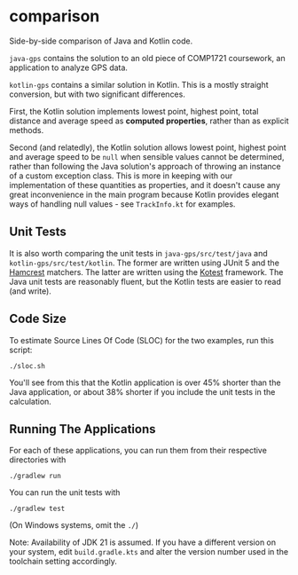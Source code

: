 # comparison

Side-by-side comparison of Java and Kotlin code.

`java-gps` contains the solution to an old piece of COMP1721 coursework,
an application to analyze GPS data.

`kotlin-gps` contains a similar solution in Kotlin. This is a mostly straight
conversion, but with two significant differences.

First, the Kotlin solution implements lowest point, highest point, total
distance and average speed as **computed properties**, rather than as explicit
methods.

Second (and relatedly), the Kotlin solution allows lowest point, highest
point and average speed to be `null` when sensible values cannot be
determined, rather than following the Java solution's approach of throwing
an instance of a custom exception class. This is more in keeping with our
implementation of these quantities as properties, and it doesn't cause
any great inconvenience in the main program because Kotlin provides
elegant ways of handling null values - see `TrackInfo.kt` for examples.

## Unit Tests

It is also worth comparing the unit tests in `java-gps/src/test/java` and
`kotlin-gps/src/test/kotlin`. The former are written using JUnit 5 and
the [Hamcrest][ham] matchers. The latter are written using the [Kotest][ko]
framework. The Java unit tests are reasonably fluent, but the Kotlin tests
are easier to read (and write).

## Code Size

To estimate Source Lines Of Code (SLOC) for the two examples, run this
script:

    ./sloc.sh

You'll see from this that the Kotlin application is over 45% shorter than
the Java application, or about 38% shorter if you include the unit tests
in the calculation.

## Running The Applications

For each of these applications, you can run them from their respective
directories with

    ./gradlew run

You can run the unit tests with

    ./gradlew test

(On Windows systems, omit the `./`)

Note: Availability of JDK 21 is assumed. If you have a different version
on your system, edit `build.gradle.kts` and alter the version number used in
the toolchain setting accordingly.

[ham]: https://hamcrest.org/JavaHamcrest/
[ko]: https://kotest.io/

